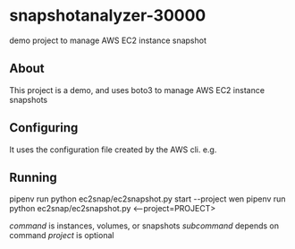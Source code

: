 # snapshotanalyzer-30000
demo project to manage AWS EC2 instance snapshot

## About

This project is a demo, and uses boto3 to manage AWS EC2 instance snapshots

## Configuring

It uses the configuration file created by the AWS cli. e.g.


## Running

pipenv run python ec2snap/ec2snapshot.py start --project wen
pipenv run python ec2snap/ec2snapshot.py <command> <--project=PROJECT>

*command* is instances, volumes, or snapshots
*subcommand* depends on command
*project* is optional

